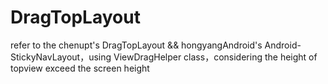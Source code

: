 # DragTopLayout
refer to the chenupt's DragTopLayout &amp;&amp; hongyangAndroid's Android-StickyNavLayout，using ViewDragHelper class，considering the height of topview exceed the screen height

